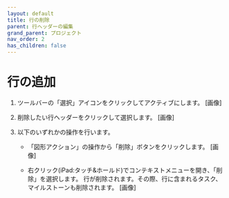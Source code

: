 ```yaml
---
layout: default
title: 行の削除
parent: 行ヘッダーの編集
grand_parent: プロジェクト
nav_order: 2
has_children: false
---
```


# 行の追加

1. ツールバーの「選択」アイコンをクリックしてアクティブにします。
   [画像]

2. 削除したい行ヘッダーをクリックして選択します。
   [画像]

3. 以下のいずれかの操作を行います。
   - 「図形アクション」の操作から「削除」ボタンをクリックします。
  [画像]

   - 右クリック(iPad:タッチ&ホールド)でコンテキストメニューを開き、「削除」を選択します。
  行が削除されます。その際、行に含まれるタスク、マイルストーンも削除されます。
  [画像]